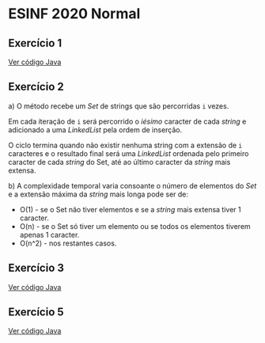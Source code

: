 # ESINF 2020 Normal

## Exercício 1

[Ver código Java](../src/e2020_normal/ex1.java)

## Exercício 2

a) O método recebe um _Set_ de strings que são percorridas ``i`` vezes.

Em cada iteração de ``i`` será percorrido o _iésimo_ caracter de cada _string_ e adicionado a uma _LinkedList_ pela ordem
de inserção.

O ciclo termina quando não existir nenhuma string com a extensão de ``i`` caracteres e o resultado final será uma
_LinkedList_ ordenada pelo primeiro caracter de cada _string_ do Set, até ao último caracter da _string_ mais extensa.

b) A complexidade temporal varia consoante o número de elementos do _Set_ e a extensão máxima da _string_ mais longa
pode ser de:
- O(1) - se o Set não tiver elementos e se a _string_ mais extensa tiver 1 caracter.
- O(n) - se o Set só tiver um elemento ou se todos os elementos tiverem apenas 1 caracter.
- O(n^2) - nos restantes casos.

## Exercício 3

[Ver código Java](../src/e2020_normal/ex3.java)

## Exercício 5

[Ver código Java](../src/e2020_normal/ex5.java)
